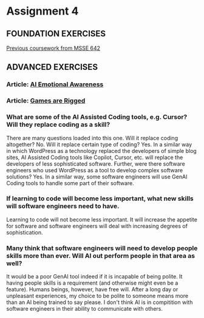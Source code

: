 # Assignment 4

## FOUNDATION EXERCISES
[Previous coursework from MSSE 642](https://github.com/b-a-merritt/msse642/blob/main/assignment4/Assignment4Merritt.md)

## ADVANCED EXERCISES

### Article: [AI Emotional Awareness](https://github.com/granierregis/MSSE640-2025summer/blob/main/files/articles/emotional-awareness.pdf)
### Article: [Games are Rigged](https://github.com/granierregis/MSSE640-2025summer/blob/main/files/articles/guardian-rigged.pdf)

### What are some of the AI Assisted Coding tools, e.g. Cursor? Will they replace coding as a skill?
There are many questions loaded into this one. Will it replace coding altogether? No. Will it replace certain type of coding? Yes. In a similar way in which WordPress as a technology replaced the developers of simple blog sites, AI Assisted Coding tools like Copilot, Cursor, etc. will replace the developers of less sophisticated software. Further, were there software engineers who used WordPress as a tool to develop complex software solutions? Yes. In a similar way, some software engineers will use GenAI Coding tools to handle some part of their software. 

### If learning to code will become less important, what new skills will software engineers need to have.

Learning to code will not become less important. It will increase the appetite for software and software engineers will deal with increasing degrees of sophistication. 

### Many think that software engineers will need to develop people skills more than ever. Will AI out perform people in that area as well?

It would be a poor GenAI tool indeed if it is incapable of being polite. It having people skills is a requirement (and otherwise might even be a feature). Humans beings, however, have free will. After a long day or unpleasant experiences, my choice to be polite to someone means more than an AI being trained to say please. I don't think AI is in compitition with software engineers in their ability to communicate with others. 